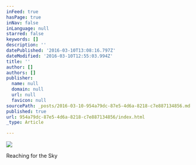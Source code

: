 ```yaml
---
inFeed: true
hasPage: true
inNav: false
inLanguage: null
starred: false
keywords: []
description: ''
datePublished: '2016-03-10T13:08:16.797Z'
dateModified: '2016-03-10T12:55:03.994Z'
title: ''
author: []
authors: []
publisher:
  name: null
  domain: null
  url: null
  favicon: null
sourcePath: _posts/2016-03-10-954a79dc-87e5-4d6a-8218-c7e887134856.md
published: true
url: 954a79dc-87e5-4d6a-8218-c7e887134856/index.html
_type: Article

---
```

![](https://the-grid-user-content.s3-us-west-2.amazonaws.com/175be71d-dbd7-4202-baff-4db5bf002564.jpg)

Reaching for the Sky